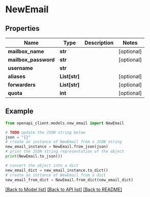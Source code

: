 # NewEmail


## Properties

Name | Type | Description | Notes
------------ | ------------- | ------------- | -------------
**mailbox_name** | **str** |  | [optional] 
**mailbox_password** | **str** |  | [optional] 
**username** | **str** |  | 
**aliases** | **List[str]** |  | [optional] 
**forwarders** | **List[str]** |  | [optional] 
**quota** | **int** |  | [optional] 

## Example

```python
from openapi_client.models.new_email import NewEmail

# TODO update the JSON string below
json = "{}"
# create an instance of NewEmail from a JSON string
new_email_instance = NewEmail.from_json(json)
# print the JSON string representation of the object
print(NewEmail.to_json())

# convert the object into a dict
new_email_dict = new_email_instance.to_dict()
# create an instance of NewEmail from a dict
new_email_from_dict = NewEmail.from_dict(new_email_dict)
```
[[Back to Model list]](../README.md#documentation-for-models) [[Back to API list]](../README.md#documentation-for-api-endpoints) [[Back to README]](../README.md)


